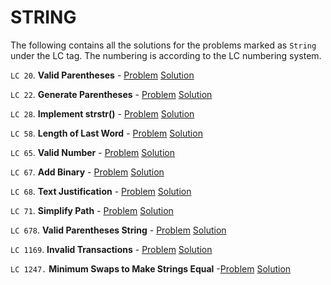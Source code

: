 # STRING

The following contains all the solutions for the problems marked as `String` under the LC tag. The numbering is according to the LC numbering system.

`LC 20`. **Valid Parentheses** - [Problem](https://leetcode.com/problems/valid-parentheses) [Solution](https://leetcode.com/problems/valid-parentheses/discuss/594698/C%2B%2B-2-methods-using-stack)

`LC 22`. **Generate Parentheses** - [Problem](https://leetcode.com/problems/generate-parentheses/) [Solution](https://leetcode.com/problems/generate-parentheses/discuss/594770/C%2B%2B-2-solutions-%3A-backtracking-and-dp)

`LC 28`. **Implement strstr()** - [Problem](https://leetcode.com/problems/implement-strstr/) [Solution](https://leetcode.com/problems/implement-strstr/discuss/595243/C%2B%2B-3-solutions-Naive-KMP-and-Z-algorithm)

`LC 58`. **Length of Last Word** - [Problem](https://leetcode.com/problems/length-of-last-word/) [Solution](https://leetcode.com/problems/length-of-last-word/discuss/596151/C%2B%2B-2-easy-solutions)

`LC 65`. **Valid Number** - [Problem](https://leetcode.com/problems/valid-number/) [Solution](https://leetcode.com/problems/valid-number/discuss/595428/C%2B%2B-solution-implementation)

`LC 67`. **Add Binary** - [Problem](https://leetcode.com/problems/add-binary/) [Solution](https://leetcode.com/problems/add-binary/discuss/595889/C%2B%2B-easy-to-understand)

`LC 68`. **Text Justification** - [Problem](https://leetcode.com/problems/text-justification/) [Solution](https://leetcode.com/problems/text-justification/discuss/595979/C%2B%2B-solution-easy-to-understand)

`LC 71`. **Simplify Path** - [Problem](https://leetcode.com/problems/simplify-path/) [Solution](https://leetcode.com/problems/simplify-path/discuss/596137/C%2B%2B-stringstream-and-stack-solution)

`LC 678`. **Valid Parentheses String** - [Problem](https://leetcode.com/problems/valid-parenthesis-string/) [Solution](https://leetcode.com/problems/valid-parenthesis-string/discuss/543521/Java-Count-Open-Parenthesis-O(n)-time-O(1)-space-Picture-Explain)

`LC 1169`. **Invalid Transactions** - [Problem](https://leetcode.com/problems/invalid-transactions/) [Solution](https://leetcode.com/problems/invalid-transactions/discuss/597901/C%2B%2B-solution-using-map)

`LC 1247.` **Minimum Swaps to Make Strings Equal** -[Problem](https://leetcode.com/problems/minimum-swaps-to-make-strings-equal/) [Solution](https://leetcode.com/problems/minimum-swaps-to-make-strings-equal/discuss/596888/C%2B%2B-easy-to-understand-solution)
